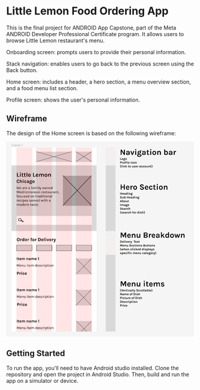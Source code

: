 # Little Lemon Food Ordering App
This is the final project for ANDROID App Capstone, part of the Meta ANDROID Developer Professional Certificate program. It allows users to browse Little Lemon restaurant's menu.


Onboarding screen: prompts users to provide their personal information.

Stack navigation: enables users to go back to the previous screen using the Back button.

Home screen: includes a header, a hero section, a menu overview section, and a food menu list section.

Profile screen: shows the user's personal information.
## Wireframe
The design of the Home screen is based on the following wireframe:

<img width="500" alt="Wireframe" src="https://github.com/RomanBeystan/LittleLemon/blob/master/littlelemon.png">

## Getting Started
To run the app, you'll need to have Android studio installed. Clone the repository and open the project in Android Studio. Then, build and run the app on a simulator or device.

